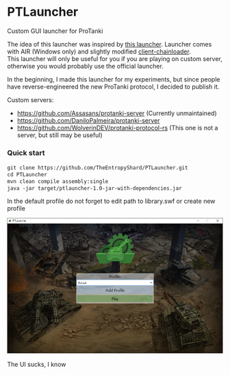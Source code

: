 # PTLauncher

Custom GUI launcher for ProTanki

The idea of this launcher was inspired by [this launcher](https://github.com/protanki-re/client-launcher).
Launcher comes with AIR (Windows only) and slightly modified [client-chainloader](https://github.com/protanki-re/client-chainloader). <br>
This launcher will only be useful for you if you are playing on custom server, otherwise you would probably use the official launcher.

In the beginning, I made this launcher for my experiments, but since people have reverse-engineered the new ProTanki protocol, I decided to publish it.

Custom servers:
 - https://github.com/Assasans/protanki-server (Currently unmaintained)
 - https://github.com/DaniloPalmeira/protanki-server
 - https://github.com/WolverinDEV/protanki-protocol-rs (This one is not a server, but still may be useful)

### Quick start
```shell
git clone https://github.com/TheEntropyShard/PTLauncher.git
cd PTLauncher
mvn clean compile assembly:single
java -jar target/ptlauncher-1.0-jar-with-dependencies.jar
```
In the default profile do not forget to edit path to library.swf or create new profile

![Screenshot.png](Screenshot.png)

The UI sucks, I know